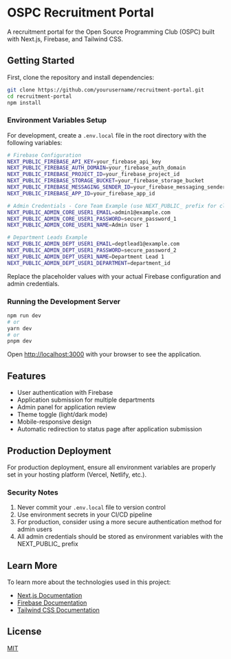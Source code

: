# OSPC Recruitment Portal

A recruitment portal for the Open Source Programming Club (OSPC) built with Next.js, Firebase, and Tailwind CSS.

## Getting Started

First, clone the repository and install dependencies:

```bash
git clone https://github.com/yourusername/recruitment-portal.git
cd recruitment-portal
npm install
```

### Environment Variables Setup

For development, create a `.env.local` file in the root directory with the following variables:

```bash
# Firebase Configuration
NEXT_PUBLIC_FIREBASE_API_KEY=your_firebase_api_key
NEXT_PUBLIC_FIREBASE_AUTH_DOMAIN=your_firebase_auth_domain
NEXT_PUBLIC_FIREBASE_PROJECT_ID=your_firebase_project_id
NEXT_PUBLIC_FIREBASE_STORAGE_BUCKET=your_firebase_storage_bucket
NEXT_PUBLIC_FIREBASE_MESSAGING_SENDER_ID=your_firebase_messaging_sender_id
NEXT_PUBLIC_FIREBASE_APP_ID=your_firebase_app_id

# Admin Credentials - Core Team Example (use NEXT_PUBLIC_ prefix for client-side access)
NEXT_PUBLIC_ADMIN_CORE_USER1_EMAIL=admin1@example.com
NEXT_PUBLIC_ADMIN_CORE_USER1_PASSWORD=secure_password_1
NEXT_PUBLIC_ADMIN_CORE_USER1_NAME=Admin User 1

# Department Leads Example
NEXT_PUBLIC_ADMIN_DEPT_USER1_EMAIL=deptlead1@example.com
NEXT_PUBLIC_ADMIN_DEPT_USER1_PASSWORD=secure_password_2
NEXT_PUBLIC_ADMIN_DEPT_USER1_NAME=Department Lead 1
NEXT_PUBLIC_ADMIN_DEPT_USER1_DEPARTMENT=department_id
```

Replace the placeholder values with your actual Firebase configuration and admin credentials.

### Running the Development Server

```bash
npm run dev
# or
yarn dev
# or
pnpm dev
```

Open [http://localhost:3000](http://localhost:3000) with your browser to see the application.

## Features

- User authentication with Firebase
- Application submission for multiple departments
- Admin panel for application review
- Theme toggle (light/dark mode)
- Mobile-responsive design
- Automatic redirection to status page after application submission

## Production Deployment

For production deployment, ensure all environment variables are properly set in your hosting platform (Vercel, Netlify, etc.).

### Security Notes

1. Never commit your `.env.local` file to version control
2. Use environment secrets in your CI/CD pipeline
3. For production, consider using a more secure authentication method for admin users
4. All admin credentials should be stored as environment variables with the NEXT_PUBLIC_ prefix

## Learn More

To learn more about the technologies used in this project:

- [Next.js Documentation](https://nextjs.org/docs)
- [Firebase Documentation](https://firebase.google.com/docs)
- [Tailwind CSS Documentation](https://tailwindcss.com/docs)

## License

[MIT](https://choosealicense.com/licenses/mit/)
